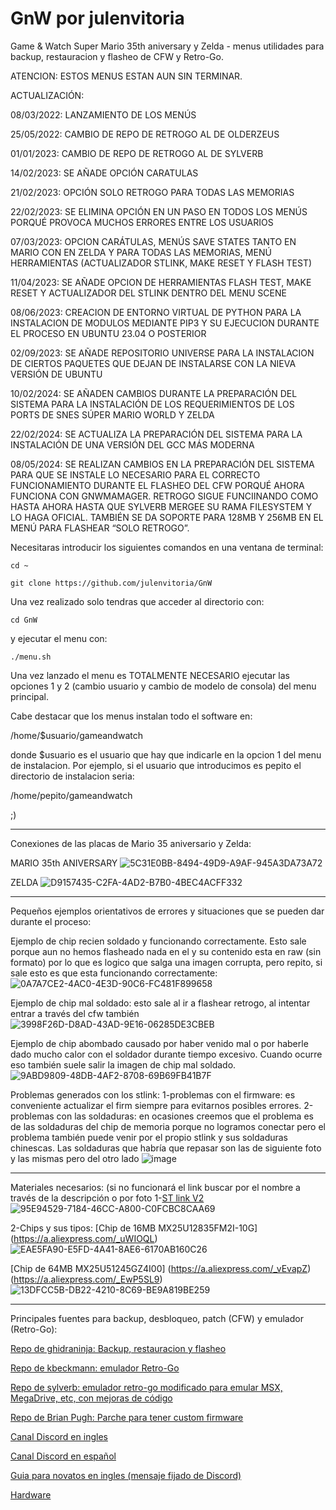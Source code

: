 # GnW por julenvitoria
Game & Watch Super Mario 35th aniversary y Zelda - menus utilidades para backup, restauracion y flasheo de CFW y Retro-Go.

ATENCION: ESTOS MENUS ESTAN AUN SIN TERMINAR.

ACTUALIZACIÓN: 

08/03/2022: LANZAMIENTO DE LOS MENÚS

25/05/2022: CAMBIO DE REPO DE RETROGO AL DE OLDERZEUS

01/01/2023: CAMBIO DE REPO DE RETROGO AL DE SYLVERB

14/02/2023: SE AÑADE OPCIÓN CARATULAS

21/02/2023: OPCIÓN SOLO RETROGO PARA TODAS LAS MEMORIAS

22/02/2023: SE ELIMINA OPCIÓN EN UN PASO EN TODOS LOS MENÚS PORQUÉ PROVOCA MUCHOS ERRORES ENTRE LOS USUARIOS

07/03/2023: OPCION CARÁTULAS, MENÚS SAVE STATES TANTO EN MARIO CON EN ZELDA Y PARA TODAS LAS MEMORIAS, MENÚ HERRAMIENTAS (ACTUALIZADOR STLINK, MAKE RESET Y FLASH TEST)

11/04/2023: SE AÑADE OPCION DE HERRAMIENTAS FLASH TEST, MAKE RESET Y ACTUALIZADOR DEL STLINK DENTRO DEL MENU SCENE

08/06/2023: CREACION DE ENTORNO VIRTUAL DE PYTHON PARA LA INSTALACION DE MODULOS MEDIANTE PIP3 Y SU EJECUCION DURANTE EL PROCESO EN UBUNTU 23.04 O POSTERIOR

02/09/2023: SE AÑADE REPOSITORIO UNIVERSE PARA LA INSTALACION DE CIERTOS PAQUETES QUE DEJAN DE INSTALARSE CON LA NIEVA VERSIÓN DE UBUNTU 

10/02/2024: SE AÑADEN CAMBIOS DURANTE LA PREPARACIÓN DEL SISTEMA PARA LA INSTALACIÓN DE LOS REQUERIMIENTOS DE LOS PORTS DE SNES SÚPER MARIO WORLD Y ZELDA

22/02/2024: SE ACTUALIZA LA PREPARACIÓN DEL SISTEMA PARA LA INSTALACIÓN DE UNA VERSIÓN DEL GCC MÁS MODERNA

08/05/2024: SE REALIZAN CAMBIOS EN LA PREPARACIÓN DEL SISTEMA PARA QUE SE INSTALE LO NECESARIO PARA EL CORRECTO FUNCIONAMIENTO DURANTE EL FLASHEO DEL CFW PORQUÉ AHORA FUNCIONA CON GNWMAMAGER. RETROGO SIGUE FUNCIINANDO COMO HASTA AHORA HASTA QUE SYLVERB MERGEE SU RAMA FILESYSTEM Y LO HAGA OFICIAL. TAMBIÉN SE DA SOPORTE PARA 128MB Y 256MB EN EL MENÚ PARA FLASHEAR  “SOLO RETROGO”.

Necesitaras introducir los siguientes comandos en una ventana de terminal:


    cd ~
    
    git clone https://github.com/julenvitoria/GnW


Una vez realizado solo tendras que acceder al directorio con:


    cd GnW


y ejecutar el menu con:


    ./menu.sh

Una vez lanzado el menu es TOTALMENTE NECESARIO ejecutar las opciones 1 y 2 (cambio usuario y cambio de modelo de consola) del menu principal.

Cabe destacar que los menus instalan todo el software en:

/home/$usuario/gameandwatch 

donde $usuario es el usuario que hay que indicarle en la opcion 1 del menu de instalacion.
Por ejemplo, si el usuario que introducimos es pepito el directorio de instalacion seria:

/home/pepito/gameandwatch

;)

*****************************

Conexiones de las placas de Mario 35 aniversario y Zelda:

MARIO 35th ANIVERSARY
![5C31E0BB-8494-49D9-A9AF-945A3DA73A72](https://user-images.githubusercontent.com/36037023/173341010-8073b4a8-d50a-42ad-a823-e50416db6ccb.jpeg)

ZELDA
![D9157435-C2FA-4AD2-B7B0-4BEC4ACFF332](https://user-images.githubusercontent.com/36037023/173341112-570a597f-d710-46e1-8262-b1b939d9caf8.jpeg)

*****************************

Pequeños ejemplos orientativos de errores y situaciones que se pueden dar durante el proceso:

Ejemplo de chip recien soldado y funcionando correctamente. Esto sale porque aun no hemos flasheado nada en el y su contenido esta en raw (sin formato) por lo que es logico que salga una imagen corrupta, pero repito, si sale esto es que esta funcionando correctamente:
![0A7A7CE2-4AC0-4E3D-90C6-FC481F899658](https://user-images.githubusercontent.com/36037023/168867528-cf122aef-fff6-4f58-8379-62b71c8d2a22.jpeg)

Ejemplo de chip mal soldado: esto sale al ir a flashear retrogo, al intentar entrar a través del cfw también
![3998F26D-D8AD-43AD-9E16-06285DE3CBEB](https://user-images.githubusercontent.com/36037023/168866279-80ecc928-498b-49ed-9673-3542de4bcf1a.jpeg)

Ejemplo de chip abombado causado por haber venido mal o por haberle dado mucho calor con el soldador durante tiempo excesivo. Cuando  ocurre eso también suele salir la imagen de chip mal soldado.
![9ABD9809-48DB-4AF2-8708-69B69FB41B7F](https://user-images.githubusercontent.com/36037023/168869468-7d28cb5f-89c4-41b4-844c-4b18e9b6e523.jpeg)

Problemas generados con los stlink:
1-problemas con el firmware: es conveniente actualizar el firm siempre para evitarnos posibles errores.
2-problemas con las soldaduras: en ocasiones creemos que el problema es de las soldaduras del chip de memoria porque no logramos conectar pero el problema también puede venir por el propio stlink y sus soldaduras chinescas. Las soldaduras que habría que repasar son las de siguiente foto y las mismas pero del otro lado
![image](https://github.com/user-attachments/assets/45657b91-c149-4db7-aa4c-06303f9c3a06)

*****************************

Materiales necesarios: (si no funcionará el link buscar por el nombre a través de la descripción o por foto
1-[ST link V2](https://a.aliexpress.com/_u7VS8M)
![95E94529-7184-46CC-A800-C0FCBC8CAA69](https://user-images.githubusercontent.com/36037023/168863464-2a07307e-3636-4d4b-be12-6343ee28cf5e.jpeg)

2-Chips y sus tipos:
[Chip de 16MB MX25U12835FM2I-10G] (https://a.aliexpress.com/_uWIOQL)
![EAE5FA90-E5FD-4A41-8AE6-6170AB160C26](https://user-images.githubusercontent.com/36037023/168864970-43b40a37-1a20-45d3-9065-5e06a3754d1c.jpeg)

[Chip de 64MB MX25U51245GZ4I00] (https://a.aliexpress.com/_vEvapZ)
(https://a.aliexpress.com/_EwP5SL9)
![13DFCC5B-DB22-4210-8C69-BE9A819BE259](https://user-images.githubusercontent.com/36037023/168864375-0fe08d17-7bf0-4f68-b122-3f673a20441c.jpeg)

*****************************

Principales fuentes para backup, desbloqueo, patch (CFW) y emulador (Retro-Go):

[Repo de ghidraninja: Backup, restauracion y flasheo](https://github.com/ghidraninja/game-and-watch-backup)
    
[Repo de kbeckmann: emulador Retro-Go](https://github.com/kbeckmann/game-and-watch-retro-go)

[Repo de sylverb: emulador retro-go modificado para emular MSX, MegaDrive, etc, con mejoras de código](https://github.com/sylverb/game-and-watch-retro-go)
    
[Repo de Brian Pugh: Parche para tener custom firmware](https://github.com/BrianPugh/game-and-watch-patch)

[Canal Discord en ingles](https://discord.gg/vVcwrrHTNJ)

[Canal Discord en español](https://discord.com/invite/rvRHEeVEKR)

[Guia para novatos en ingles (mensaje fijado de Discord)](https://docs.google.com/document/d/1-x6tibLxtOPf6ZbQL0ZM48XGe1-LLEfl8HpBg8gBu_M/edit)
    
[Hardware](https://github.com/Upcycle-Electronics/game-and-watch-hardware)
    
